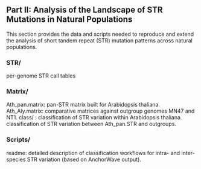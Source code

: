 ## Part II: Analysis of the Landscape of STR Mutations in Natural Populations

This section provides the data and scripts needed to reproduce and extend the analysis of short tandem repeat (STR) mutation patterns across natural populations.

### STR/
  per-genome STR call tables

### Matrix/
  Ath_pan.matrix: pan-STR matrix built for Arabidopsis thaliana.
  Ath_Aly.matrix: comparative matrices against outgroup genomes MN47 and NT1.
  class/ : classification of STR variation within Arabidopsis thaliana.
           classification of STR variation between Ath_pan.STR  and outgroups.

### Scripts/
readme: detailed description of classification workflows for intra- and inter-species STR variation (based on AnchorWave output).
